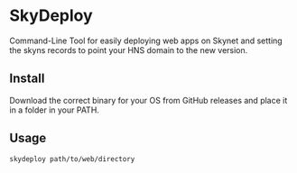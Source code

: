 # SkyDeploy

Command-Line Tool for easily deploying web apps on Skynet and setting the skyns records to point your HNS domain to the new version.

## Install

Download the correct binary for your OS from GitHub releases and place it in a folder in your PATH.

## Usage

`skydeploy path/to/web/directory`
